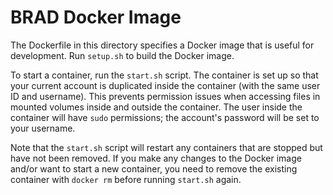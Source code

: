 BRAD Docker Image
=================
The Dockerfile in this directory specifies a Docker image that is useful for
development. Run `setup.sh` to build the Docker image.

To start a container, run the `start.sh` script.  The container is set up so
that your current account is duplicated inside the container (with the same
user ID and username). This prevents permission issues when accessing files in
mounted volumes inside and outside the container. The user inside the container
will have `sudo` permissions; the account's password will be set to your
username.

Note that the `start.sh` script will restart any containers that are stopped
but have not been removed. If you make any changes to the Docker image and/or
want to start a new container, you need to remove the existing container with
`docker rm` before running `start.sh` again.
